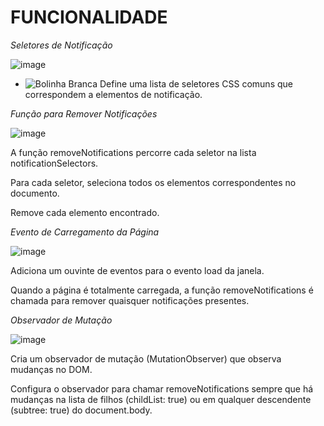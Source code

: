 # FUNCIONALIDADE

*Seletores de Notificação*

![image](https://github.com/user-attachments/assets/9753cb25-4f3a-4528-8d0b-221d25adb40a)

- ![Bolinha Branca](./images/bolinha_branca.png)  Define uma lista de seletores CSS comuns que correspondem a elementos de notificação.

*Função para Remover Notificações*

![image](https://github.com/user-attachments/assets/cc6f9481-8ae0-4209-af54-36aecb191ef9)

A função removeNotifications percorre cada seletor na lista notificationSelectors.

Para cada seletor, seleciona todos os elementos correspondentes no documento.

Remove cada elemento encontrado.

*Evento de Carregamento da Página*

![image](https://github.com/user-attachments/assets/e9954984-9527-4670-bcd0-02e993fe4feb)

Adiciona um ouvinte de eventos para o evento load da janela.

Quando a página é totalmente carregada, a função removeNotifications é chamada para remover quaisquer notificações presentes.

*Observador de Mutação*

![image](https://github.com/user-attachments/assets/ba036f2a-5977-466a-b2f8-b4fc57d7d91e)

Cria um observador de mutação (MutationObserver) que observa mudanças no DOM.

Configura o observador para chamar removeNotifications sempre que há mudanças na lista de filhos (childList: true) ou em qualquer descendente (subtree: true) do document.body.
